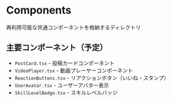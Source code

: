 # Components

再利用可能な共通コンポーネントを格納するディレクトリ

## 主要コンポーネント（予定）

- `PostCard.tsx` - 投稿カードコンポーネント
- `VideoPlayer.tsx` - 動画プレーヤーコンポーネント
- `ReactionButtons.tsx` - リアクションボタン（いいね・スタンプ）
- `UserAvatar.tsx` - ユーザーアバター表示
- `SkillLevelBadge.tsx` - スキルレベルバッジ
